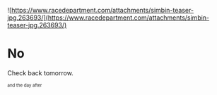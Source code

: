 ![https://www.racedepartment.com/attachments/simbin-teaser-jpg.263693/](https://www.racedepartment.com/attachments/simbin-teaser-jpg.263693/)

# No
















Check back tomorrow.

<sub><sup>and the day after</sup></sub>
